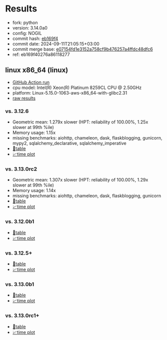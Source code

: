 # Results

- fork: python
- version: 3.14.0a0
- config: NOGIL
- commit hash: [eb169f4](https://github.com/python/cpython/commit/eb169f4)
- commit date: 2024-09-11T21:05:15+03:00
- commit merge base: [e07154fd1e3152a758cf9b476257a4ffdc48dfc6](https://github.com/python/cpython/commit/e07154fd1e3152a758cf9b476257a4ffdc48dfc6)
- ref: eb169f40276a86118277

## linux x86_64 (linux)

- [GitHub Action run](https://github.com/facebookexperimental/free-threading-benchmarking/actions/runs/10819936093)
- cpu model: Intel(R) Xeon(R) Platinum 8259CL CPU @ 2.50GHz
- platform: Linux-5.15.0-1063-aws-x86_64-with-glibc2.31
- [raw results](bm-20240911-linux-x86_64-python-eb169f40276a86118277-3.14.0a0-eb169f4.json)

### vs. 3.12.6

- Geometric mean: 1.279x slower (HPT: reliability of 100.00%, 1.25x slower at 99th %ile)
- Memory usage: 1.15x
- missing benchmarks: aiohttp, chameleon, dask, flaskblogging, gunicorn, mypy2, sqlalchemy_declarative, sqlalchemy_imperative
- [📄table](bm-20240911-linux-x86_64-python-eb169f40276a86118277-3.14.0a0-eb169f4-vs-3.12.6.md)
- [📈time plot](bm-20240911-linux-x86_64-python-eb169f40276a86118277-3.14.0a0-eb169f4-vs-3.12.6.svg)

### vs. 3.13.0rc2

- Geometric mean: 1.307x slower (HPT: reliability of 100.00%, 1.29x slower at 99th %ile)
- Memory usage: 1.14x
- missing benchmarks: aiohttp, chameleon, dask, flaskblogging, gunicorn
- [📄table](bm-20240911-linux-x86_64-python-eb169f40276a86118277-3.14.0a0-eb169f4-vs-3.13.0rc2.md)
- [📈time plot](bm-20240911-linux-x86_64-python-eb169f40276a86118277-3.14.0a0-eb169f4-vs-3.13.0rc2.svg)

### vs. 3.12.0b1

- [📄table](bm-20240911-linux-x86_64-python-eb169f40276a86118277-3.14.0a0-eb169f4-vs-3.12.0b1.md)
- [📈time plot](bm-20240911-linux-x86_64-python-eb169f40276a86118277-3.14.0a0-eb169f4-vs-3.12.0b1.svg)

### vs. 3.12.5+

- [📄table](bm-20240911-linux-x86_64-python-eb169f40276a86118277-3.14.0a0-eb169f4-vs-3.12.5%2B.md)
- [📈time plot](bm-20240911-linux-x86_64-python-eb169f40276a86118277-3.14.0a0-eb169f4-vs-3.12.5%2B.svg)

### vs. 3.13.0b1

- [📄table](bm-20240911-linux-x86_64-python-eb169f40276a86118277-3.14.0a0-eb169f4-vs-3.13.0b1.md)
- [📈time plot](bm-20240911-linux-x86_64-python-eb169f40276a86118277-3.14.0a0-eb169f4-vs-3.13.0b1.svg)

### vs. 3.13.0rc1+

- [📄table](bm-20240911-linux-x86_64-python-eb169f40276a86118277-3.14.0a0-eb169f4-vs-3.13.0rc1%2B.md)
- [📈time plot](bm-20240911-linux-x86_64-python-eb169f40276a86118277-3.14.0a0-eb169f4-vs-3.13.0rc1%2B.svg)

